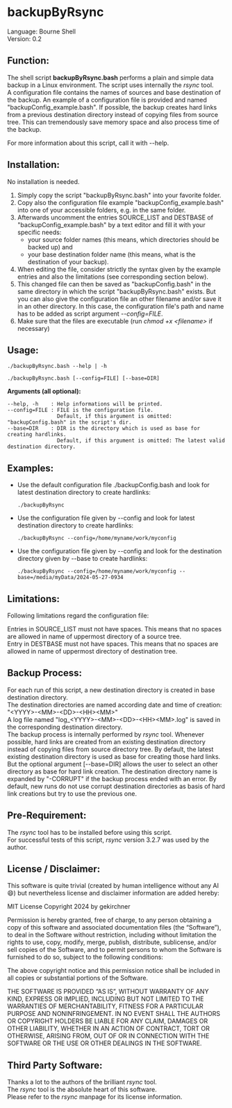 # backupByRsync

Language:       Bourne Shell  
Version:        0.2

## Function:       
The shell script **backupByRsync.bash** performs a plain and simple data backup in a Linux environment. The script uses internally the *rsync* tool.  
A configuration file contains the names of sources and base destination of the backup. An example of a configuration file is provided and named "backupConfig_example.bash". 
If possible, the backup creates hard links from a previous destination directory instead of copying files from source tree. This can tremendously save memory space and also process time of the backup.

For more information about this script, call it with --help.

## Installation:   
No installation is needed.
1. Simply copy the script "backupByRsync.bash" into your favorite folder.
2. Copy also the configuration file example "backupConfig_example.bash" into one of your accessible folders, e.g. in the same folder.
3. Afterwards uncomment the entries SOURCE_LIST and DESTBASE of "backupConfig_example.bash" by a text editor and fill it with your specific needs:  
   - your source folder names (this means, which directories should be backed up) and  
   - your base destination folder name (this means, what is the destination of your backup).
4. When editing the file, consider strictly the syntax given by the example entries and also the limitations (see corresponding section below). 
5. This changed file can then be saved as "backupConfig.bash" in the same directory in which the script "backupByRsync.bash" exists. But you can also give the configuration file an other filename and/or save it in an other directory.
In this case, the configuration file's path and name has to be added as script argument *--config=FILE*.  
6. Make sure that the files are executable (run *chmod +x \<filename\>* if necessary)

## Usage:          
   ``./backupByRsync.bash --help | -h``

   ``./backupByRsync.bash [--config=FILE] [--base=DIR]``

   **Arguments (all optional):**
   
    --help, -h    : Help informations will be printed.
    --config=FILE : FILE is the configuration file. 
                    Default, if this argument is omitted: "backupConfig.bash" in the script's dir.
    --base=DIR    : DIR is the directory which is used as base for creating hardlinks.
                    Default, if this argument is omitted: The latest valid destination directory.
  
## Examples:
- Use the default configuration file ./backupConfig.bash and look for latest destination directory to create hardlinks:

  ``./backupByRsync``

- Use the configuration file given by --config and look for latest destination directory to create hardlinks:

  ``./backupByRsync --config=/home/myname/work/myconfig``

- Use the configuration file given by --config and look for the destination directory given by --base to create hardlinks:

  ``./backupByRsync --config=/home/myname/work/myconfig --base=/media/myData/2024-05-27-0934``

## Limitations:
Following limitations regard the configuration file:

Entries in SOURCE_LIST must not have spaces. This means that no spaces are allowed in name of uppermost directory of a source tree.  
Entry   in DESTBASE    must not have spaces. This means that no spaces are allowed in name of uppermost directory of destination tree.

## Backup Process:
For each run of this script, a new destination directory is created in base destination directory.  
The destination directories are named according date and time of creation:  
"\<YYYY\>-\<MM\>-\<DD\>-\<HH\>\<MM\>"  
A log file named "log_\<YYYY\>-\<MM\>-\<DD\>-\<HH\>\<MM\>.log" is saved in the corresponding destination directory.  
The backup process is internally performed by *rsync* tool. Whenever possible, hard links are created from an existing destination directory instead of copying files from source directory tree. By default, the latest existing destination directory is used as base for creating those hard links. But the optional argument [--base=DIR] allows the user to select an other directory as base for hard link creation.
The destination directory name is expanded by "-CORRUPT" if the backup process ended with an error. By default, new runs do not use corrupt destination directories as basis of hard link creations but try to use the previous one.
 
## Pre-Requirement:
The *rsync* tool has to be installed before using this script.  
For successful tests of this script, *rsync* version 3.2.7 was used by the author.


## License / Disclaimer:

This software is quite trivial (created by human intelligence without any AI :smile:) but nevertheless license and disclaimer information are added hereby:
 
MIT License
Copyright 2024 by gekirchner

Permission is hereby granted, free of charge, to any person obtaining a copy of this software and associated documentation files (the “Software”), to deal in the Software without restriction, including without limitation the rights to use, copy, modify, merge, publish, distribute, sublicense, and/or sell copies of the Software, and to permit persons to whom the Software is furnished to do so, subject to the following conditions:

The above copyright notice and this permission notice shall be included in all copies or substantial portions of the Software.

THE SOFTWARE IS PROVIDED “AS IS”, WITHOUT WARRANTY OF ANY KIND, EXPRESS OR IMPLIED, INCLUDING BUT NOT LIMITED TO THE WARRANTIES OF MERCHANTABILITY, FITNESS FOR A PARTICULAR PURPOSE AND NONINFRINGEMENT. IN NO EVENT SHALL THE AUTHORS OR COPYRIGHT HOLDERS BE LIABLE FOR ANY CLAIM, DAMAGES OR OTHER LIABILITY, WHETHER IN AN ACTION OF CONTRACT, TORT OR OTHERWISE, ARISING FROM, OUT OF OR IN CONNECTION WITH THE SOFTWARE OR THE USE OR OTHER DEALINGS IN THE SOFTWARE.


## Third Party Software:

Thanks a lot to the authors of the brilliant *rsync* tool.  
The *rsync* tool is the absolute heart of this software.  
Please refer to the *rsync* manpage for its license information.

